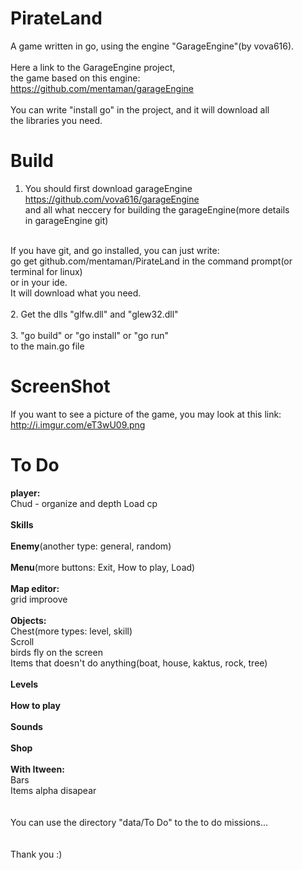 PirateLand
==========

A game written in go, using the engine "GarageEngine"(by vova616).<br/>
<br/>
Here a link to the GarageEngine project, <br/>
the game based on this engine:<br/>
https://github.com/mentaman/garageEngine<br/>
<br/>
You can write "install go" in the project, and it will download all<br/>
the libraries you need. <br/>

Build
==========

1. You should first download garageEngine <br />
https://github.com/vova616/garageEngine <br />
and all what neccery for building the garageEngine(more details <br /> in garageEngine git)
<br />
If you have git, and go installed, you can just write: <br />
go get github.com/mentaman/PirateLand in the command prompt(or terminal for linux)<br />
or in your ide. <br/>
It will download what you need.<br/>
<br />
2. Get the dlls "glfw.dll" and "glew32.dll"<br />
<br/>
3. "go build" or "go install" or "go run" <br /> 
to the main.go file <br />

ScreenShot
==========
If you want to see a picture of the game,
you may look at this link:
http://i.imgur.com/eT3wU09.png

To Do
==========
<b>player:</b> <br/>
	Chud - organize and depth
	Load cp<br/>
<br/>
<b>Skills</b><br/>
<br/>
<b>Enemy</b>(another type: general, random)<br/>
<br/>
<b>Menu</b>(more buttons: Exit, How to play, Load)<br/>
<br/>
<b>Map editor:</b><br />
	grid improove<br/>
<br/>
<b>Objects:</b><br/>
	Chest(more types: level,  skill)<br/>
	Scroll<br/>
	birds fly on the screen<br />
	Items that doesn't do anything(boat, house, kaktus, rock, tree)<br />
<br/>
<b>Levels</b><br/>
<br/>
<b>How to play</b><br />
<br/>
<b>Sounds</b><br/>
<br/>
<b>Shop</b><br />
<br/>
<b>With Itween:</b><br/>
	Bars<br/>
	Items alpha disapear<br/>
<br/>
<br/>
You can use the directory "data/To Do" to the to do missions...<br />
<br/>
<br/>
Thank you :)